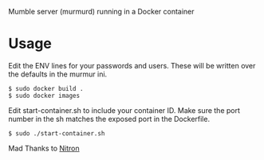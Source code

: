 Mumble server (murmurd) running in a Docker container

Usage
=====

Edit the ENV lines for your passwords and users. These will be written over the defaults in the murmur ini.

    $ sudo docker build .
    $ sudo docker images

Edit start-container.sh to include your container ID.
Make sure the port number in the sh matches the exposed port in the Dockerfile.

    $ sudo ./start-container.sh

Mad Thanks to [Nitron](https://github.com/Nitron)